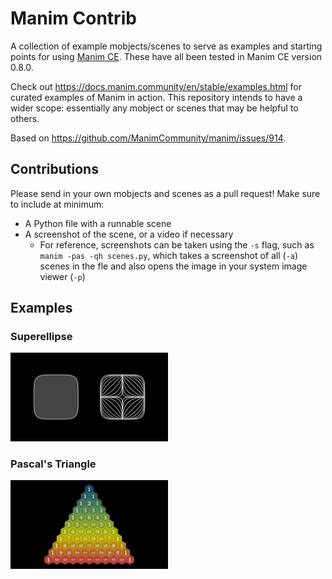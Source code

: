 # Manim Contrib

A collection of example mobjects/scenes to serve as examples and starting points for using [Manim CE](https://www.manim.community/). These have all been tested in Manim CE version 0.8.0.

Check out https://docs.manim.community/en/stable/examples.html for curated examples of Manim in action. This repository intends to have a wider scope: essentially any mobject or scenes that may be helpful to others.

Based on https://github.com/ManimCommunity/manim/issues/914.

## Contributions

Please send in your own mobjects and scenes as a pull request! Make sure to include at minimum:

- A Python file with a runnable scene
- A screenshot of the scene, or a video if necessary
  - For reference, screenshots can be taken using the `-s` flag, such as `manim -pas -qh scenes.py`, which takes a screenshot of all (`-a`) scenes in the fle and also opens the image in your system image viewer (`-p`)

## Examples

### Superellipse

<img src="superellipse/SuperellipseScene.png" width="50%">

### Pascal's Triangle

<img src="pascalTriangle/PascalTriangle_1.png" width="50%">
